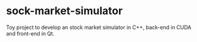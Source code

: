 # sock-market-simulator
Toy project to develop an stock market simulator in C++, back-end in CUDA and front-end in Qt.
